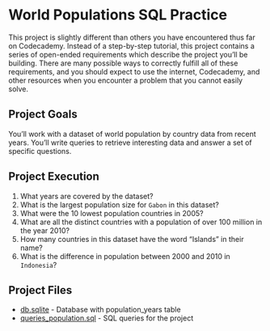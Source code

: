 # World Populations SQL Practice

This project is slightly different than others you have encountered thus far on Codecademy. Instead of a step-by-step tutorial, this project contains a series of open-ended requirements which describe the project you’ll be building. There are many possible ways to correctly fulfill all of these requirements, and you should expect to use the internet, Codecademy, and other resources when you encounter a problem that you cannot easily solve.

## Project Goals
You’ll work with a dataset of world population by country data from recent years. You’ll write queries to retrieve interesting data and answer a set of specific questions.

## Project Execution

 1. What years are covered by the dataset?
 2. What is the largest population size for `Gabon` in this dataset?
 3. What were the 10 lowest population countries in 2005?
 4. What are all the distinct countries with a population of over 100 million in the year 2010?
 5.  How many countries in this dataset have the word “Islands” in their name?
 6. What is the difference in population between 2000 and 2010 in `Indonesia`?

## Project Files

- [db.sqlite](https://github.com/unotresdos/world-population-sql/blob/master/db.sqlite)  - Database with population_years table
- [queries_population.sql](https://github.com/unotresdos/world-population-sql/blob/master/queries_population.sql) - SQL queries for the project 
